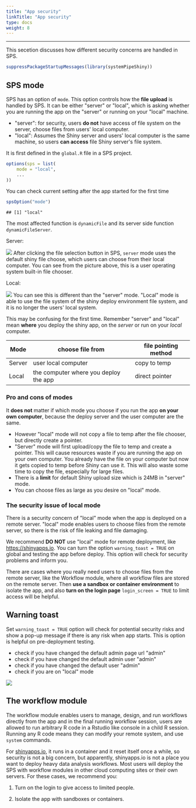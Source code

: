 ```yaml
---
title: "App security"
linkTitle: "App security"
type: docs
weight: 8
---
```



*****

This secetion discusses how different security concerns are handled in SPS.

```r
suppressPackageStartupMessages(library(systemPipeShiny))
```

## SPS mode

SPS has an option of `mode`. This option controls how the **file upload** is handled by SPS.
It can be either "server" or "local", which is asking whether you are running 
the app on the "server" or running on your "local" machine.

- "server": for security, users **do not** have access of file system on the server, 
choose files from users' local computer.
- "local": Assumes the Shiny server and users' local computer is the same machine,
so users **can access** file Shiny server's file system. 

It is first defined in the `global.R` file in a SPS project. 

```r
options(sps = list(
    mode = "local",
    ...
))
```



You can check current setting after the app started for the first time

```r
spsOption("mode")
```

```
## [1] "local"
```

The most affected function is `dynamicFile` and its server side function `dynamicFileServer`.

Server:

![](../server.png)
After clicking the file selection button in SPS, `server` mode uses the default 
shiny file choose, which users can choose from their local computer. You can see 
from the picture above, this is a user operating system built-in file chooser. 


Local:

![](../local.png)
You can see this is different than the "server" mode.  "Local" mode is able to 
use the file system of the shiny deploy environment file system, and it is no longer 
the users' local system. 


This may be confusing for the first time. Remember "server" and "local" mean 
**where** you deploy the shiny app, on the *server* or run on your *local* computer. 

| Mode |  choose file from | file pointing method |
| --- |  --- | --- |
| Server | user local computer | copy to temp |
| Local | the computer where you deploy the app | direct pointer |

### Pro and cons of modes
It **does not** matter if which mode you choose if you run the app **on your own computer**,
because the deploy server and the user computer are the same. 
- However "local" mode will not copy a file to temp after the file chooser, but directly create a pointer. 
- "Server" mode will first upload/copy the file to temp and create a pointer. This 
will cause resources waste if you are running the app on your own computer. You 
already have the file on your computer but now it gets copied to temp before Shiny 
can use it. This will also waste some time to copy the file, especially for large files.
- There is a **limit** for default Shiny upload size which is 24MB in "server" mode.
- You can choose files as large as you desire on "local" mode.


### The security issue of local mode
There is a security concern of "local" mode when the app is deployed on a remote 
server. "local" mode enables users to choose files from the remote server, so 
there is the risk of file leaking and file damaging. 

We recommend **DO NOT** use "local" mode for remote deployment, like <https://shinyapps.io>. 
You can turn the option `warning_toast = TRUE` on global and testing the app before 
deploy. This option will check for security problems and inform you. 

There are cases where you really need users to choose files from the remote 
server, like the Workflow module, where all workflow files are stored on the 
remote server. Then **use a sandbox or container environment** to isolate the app, 
and also **turn on the login page** `login_screen = TRUE` to limit access will be helpful. 


## Warning toast
Set `warning_toast = TRUE` option will check for potential security risks and show 
a pop-up message if there is any risk when app starts. This is option is helpful 
on pre-deployment testing. 
- check if you have changed the default admin page url "admin"
- check if you have changed the default admin user "admin"
- check if you have changed the default user "admin"
- check if you are on "local" mode

![](../warning_toast.png)

## The workflow module 
The workflow module enables users to manage, design, and run workflows directly 
from the app and in the final running workflow session, users are allowed to run 
arbitrary R code in a Rstudio like console in a child R session. 
Running any R code means they can modify your remote system, and use `system` 
commands. 

For [shinyapps.io](https://shinyapps.io), it runs in a container and it reset itself 
once a while, so security is not a big concern, but apparently, shinyapps.io is not a 
place you want to deploy heavy data analysis workflows. Most users will deploy 
the SPS with workflow modules in other cloud computing sites or their own servers. 
For these cases, we recommend you:
1. <p class="text-danger">Turn on the login to give access to limited people.</p>
2. <p class="text-danger">Isolate the app with sandboxes or containers.</p>























